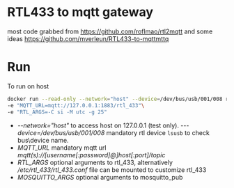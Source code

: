 # RTL433 to mqtt gateway

most code grabbed from https://github.com/roflmao/rtl2mqtt
and some ideas https://github.com/mverleun/RTL433-to-mqttmttq

# Run
To run on host 
```bash
docker run --read-only --network="host" --device=/dev/bus/usb/001/008 rtl_433mqtt:latest\
-e "MQTT_URL=mqtt://127.0.0.1:1883/rtl_433"\
-e "RTL_ARGS=-C si -M utc -g 25"
```

- *--network="host"* to access host on 127.0.0.1 (test only).
-*--device=/dev/bus/usb/001/008* mandatory rtl device ```lsusb``` to check bus\device name.
- *MQTT_URL* mandatory mqtt url *mqtt(s)://[username[:password]@]host[:port]/topic*
- *RTL_ARGS* optional arguments to rtl_433, alternatively */etc/rtl_433/rtl_433.conf* file can be mounted to customize rtl_433
- *MOSQUITTO_ARGS* optional arguments to mosquitto_pub
